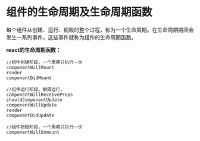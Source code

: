 # 组件的生命周期及生命周期函数

每个组件从创建、运行、销毁的整个过程，称为一个生命周期。在生命周期期间会发生一系列事件，这些事件就称为组件的生命周期函数。

**react的生命周期函数：**

```
//组件创建阶段，一个周期只执行一次
componentWillMount
render
componentDidMount

//组件运行阶段，按需运行，
componentWillReceiveProps
shouldComponentUpdate
componentWillUpdate
render
componentDidUpdate

//组件销毁阶段，一个周期只执行一次
componentWillUnmount
```

